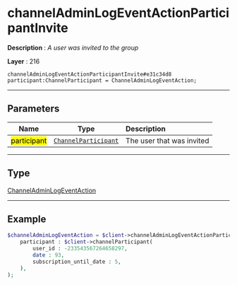 # channelAdminLogEventActionParticipantInvite

**Description** : *A user was invited to the group*

**Layer** : 216

```tl
channelAdminLogEventActionParticipantInvite#e31c34d8 participant:ChannelParticipant = ChannelAdminLogEventAction;
```

---

## Parameters

| Name | Type | Description |
| :---: | :---: | :--- |
| <mark>participant</mark> | [`ChannelParticipant`](type/ChannelParticipant) | The user that was invited |

---

## Type

[ChannelAdminLogEventAction](type/ChannelAdminLogEventAction)

---

## Example

```php
$channelAdminLogEventAction = $client->channelAdminLogEventActionParticipantInvite(
	participant : $client->channelParticipant(
		user_id : -233543567264658297,
		date : 93,
		subscription_until_date : 5,
	),
);
```